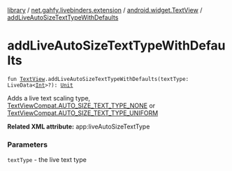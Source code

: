 [library](../../index.md) / [net.gahfy.livebinders.extension](../index.md) / [android.widget.TextView](index.md) / [addLiveAutoSizeTextTypeWithDefaults](./add-live-auto-size-text-type-with-defaults.md)

# addLiveAutoSizeTextTypeWithDefaults

`fun `[`TextView`](https://developer.android.com/reference/android/widget/TextView.html)`.addLiveAutoSizeTextTypeWithDefaults(textType: LiveData<`[`Int`](https://kotlinlang.org/api/latest/jvm/stdlib/kotlin/-int/index.html)`>?): `[`Unit`](https://kotlinlang.org/api/latest/jvm/stdlib/kotlin/-unit/index.html)

Adds a live text scaling type, [TextViewCompat.AUTO_SIZE_TEXT_TYPE_NONE](https://developer.android.com/reference/android/support/v4/widget/TextViewCompat.html#AUTO_SIZE_TEXT_TYPE_NONE) or
[TextViewCompat.AUTO_SIZE_TEXT_TYPE_UNIFORM](https://developer.android.com/reference/android/support/v4/widget/TextViewCompat.html#AUTO_SIZE_TEXT_TYPE_UNIFORM)

**Related XML attribute:** app:liveAutoSizeTextType

### Parameters

`textType` - the live text type
